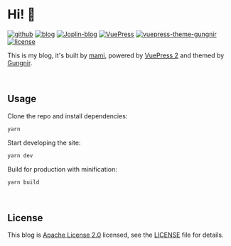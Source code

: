 # Hi! 🧐

[![github](https://img.shields.io/badge/GitHub-Kilien-6A7EC2?style=flat-square)](https://github.com/Kilien/Kilien) [![blog](https://img.shields.io/badge/Blog-Kilien.github.io-4BCFC2?style=flat-square)](https://Kilien.github.io)  [![Joplin-blog](https://img.shields.io/badge/Joplin-JoplinBlog-g?style=flat-square)](https://joplin-utils.rxliuli.com/) [![VuePress](https://img.shields.io/badge/VuePress-build-1aad19?style=flat-square)](https://github.com/vuejs/vuepress) [![vuepress-theme-gungnir](https://img.shields.io/badge/Gungnir-theme-26a2ff?style=flat-square)](https://github.com/Renovamen/vuepress-theme-gungnir) [![license](https://img.shields.io/badge/License-Apache--2.0-orange?style=flat-square)](LICENSE)


This is my blog, it's built by [mami](https://mami.rxliuli.com/), powered by [VuePress 2](https://v2.vuepress.vuejs.org/) and themed by [Gungnir](https://github.com/Renovamen/vuepress-theme-gungnir). 



&nbsp;

## Usage

Clone the repo and install dependencies:

```bash
yarn
```

Start developing the site:

```bash
yarn dev
```

Build for production with minification:

```bash
yarn build
```


&nbsp;

## License

This blog is [Apache License 2.0](https://www.apache.org/licenses/LICENSE-2.0) licensed, see the [LICENSE](LICENSE) file for details.
